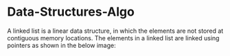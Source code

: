 # Data-Structures-Algo
A linked list is a linear data structure, in which the elements are not stored at contiguous memory locations.
The elements in a linked list are linked using pointers as shown in the below image:
